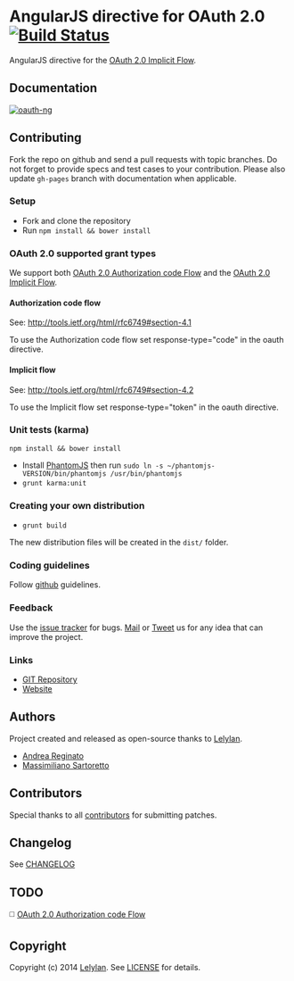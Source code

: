 # AngularJS directive for OAuth 2.0 [![Build Status](https://travis-ci.org/andreareginato/oauth-ng.svg?branch=master)](https://travis-ci.org/andreareginato/oauth-ng)


AngularJS directive for the [OAuth 2.0 Implicit Flow](http://tools.ietf.org/html/rfc6749#section-1.3.2).

## Documentation

[![oauth-ng](http://i.imgur.com/C0xCJcr.png)](https://angularjs-oauth.github.io/oauth-ng)

## Contributing

Fork the repo on github and send a pull requests with topic branches.
Do not forget to provide specs and test cases to your contribution.
Please also update `gh-pages` branch with documentation when applicable.

### Setup

* Fork and clone the repository
* Run `npm install && bower install`

### OAuth 2.0 supported grant types

We support both [OAuth 2.0 Authorization code Flow](http://tools.ietf.org/html/rfc6749#section-1.3.1) 
and the [OAuth 2.0 Implicit Flow](http://tools.ietf.org/html/rfc6749#section-1.3.2).

#### Authorization code flow

See: http://tools.ietf.org/html/rfc6749#section-4.1

To use the Authorization code flow set response-type="code" in the oauth directive.

#### Implicit flow

See: http://tools.ietf.org/html/rfc6749#section-4.2

To use the Implicit flow set response-type="token" in the oauth directive.

### Unit tests (karma)

`npm install && bower install`

* Install [PhantomJS](http://phantomjs.org/download.html) then run `sudo ln -s ~/phantomjs-VERSION/bin/phantomjs /usr/bin/phantomjs`
* `grunt karma:unit`

### Creating your own distribution

* `grunt build`

The new distribution files will be created in the `dist/` folder.

### Coding guidelines

Follow [github](https://github.com/styleguide/) guidelines.

### Feedback

Use the [issue tracker](http://github.com/angularjs-oauth/oauth-ng/issues) for bugs.
[Mail](mailto:andrea.reginato@gmail.com) or [Tweet](http://twitter.com/andreareginato) us for any idea
that can improve the project.

### Links

* [GIT Repository](http://github.com/angularjs-oauth/oauth-ng)
* [Website](https://angularjs-oauth.github.io/oauth-ng)


## Authors

Project created and released as open-source thanks to [Lelylan](http://lelylan.com).

* [Andrea Reginato](http://twitter.com/andreareginato)
* [Massimiliano Sartoretto](http://twitter.com/___Sarto)


## Contributors

Special thanks to all [contributors](https://github.com/angularjs-oauth/oauth-ng/contributors)
for submitting patches.

## Changelog

See [CHANGELOG](https://github.com/angularjs-oauth/oauth-ng/blob/master/CHANGELOG.md)

## TODO
:white_medium_square: [OAuth 2.0 Authorization code Flow](http://tools.ietf.org/html/rfc6749#section-1.3.1)

## Copyright

Copyright (c) 2014 [Lelylan](http://lelylan.com).
See [LICENSE](https://github.com/angularjs-oauth/oauth-ng/blob/master/LICENSE.md) for details.
